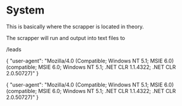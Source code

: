 # System

This is basically where the scrapper is located in theory.

The scrapper will run and output into text files to

/leads

{
  "user-agent": "Mozilla/4.0 (Compatible; Windows NT 5.1; MSIE 6.0) (compatible; MSIE 6.0; Windows NT 5.1; .NET CLR 1.1.4322; .NET CLR 2.0.50727)"
}

{
  "user-agent": "Mozilla/4.0 (Compatible; Windows NT 5.1; MSIE 6.0) (compatible; MSIE 6.0; Windows NT 5.1; .NET CLR 1.1.4322; .NET CLR 2.0.50727)"
}